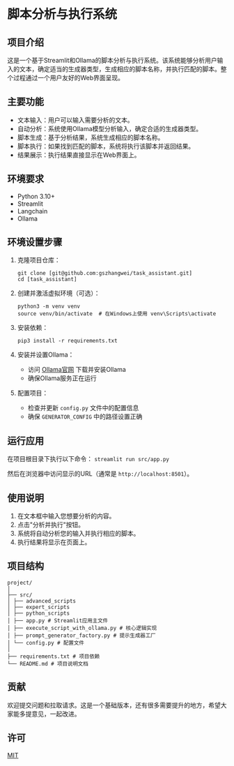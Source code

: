 # 脚本分析与执行系统

## 项目介绍

这是一个基于Streamlit和Ollama的脚本分析与执行系统。该系统能够分析用户输入的文本，确定适当的生成器类型，生成相应的脚本名称，并执行匹配的脚本。整个过程通过一个用户友好的Web界面呈现。

## 主要功能

- 文本输入：用户可以输入需要分析的文本。
- 自动分析：系统使用Ollama模型分析输入，确定合适的生成器类型。
- 脚本生成：基于分析结果，系统生成相应的脚本名称。
- 脚本执行：如果找到匹配的脚本，系统将执行该脚本并返回结果。
- 结果展示：执行结果直接显示在Web界面上。

## 环境要求

- Python 3.10+
- Streamlit
- Langchain
- Ollama

## 环境设置步骤

1. 克隆项目仓库：
   ```
   git clone [git@github.com:gszhangwei/task_assistant.git]
   cd [task_assistant]
   ```

2. 创建并激活虚拟环境（可选）：
   ```
   python3 -m venv venv
   source venv/bin/activate  # 在Windows上使用 venv\Scripts\activate
   ```

3. 安装依赖：
   ```
   pip3 install -r requirements.txt
   ```

4. 安装并设置Ollama：
   - 访问 [Ollama官网](https://ollama.ai/) 下载并安装Ollama
   - 确保Ollama服务正在运行

5. 配置项目：
   - 检查并更新 `config.py` 文件中的配置信息
   - 确保 `GENERATOR_CONFIG` 中的路径设置正确

## 运行应用

在项目根目录下执行以下命令：
```streamlit run src/app.py```

然后在浏览器中访问显示的URL（通常是 `http://localhost:8501`）。

## 使用说明

1. 在文本框中输入您想要分析的内容。
2. 点击"分析并执行"按钮。
3. 系统将自动分析您的输入并执行相应的脚本。
4. 执行结果将显示在页面上。

## 项目结构
````
project/
│
├── src/
│ ├── advanced_scripts
│ ├── expert_scripts
│ ├── python_scripts
│ ├── app.py # Streamlit应用主文件
│ ├── execute_script_with_ollama.py # 核心逻辑实现
│ ├── prompt_generator_factory.py # 提示生成器工厂
│ └── config.py # 配置文件
│
├── requirements.txt # 项目依赖
└── README.md # 项目说明文档
````
## 贡献
欢迎提交问题和拉取请求。这是一个基础版本，还有很多需要提升的地方，希望大家能多提意见，一起改进。

## 许可
[MIT](https://choosealicense.com/licenses/mit/)
